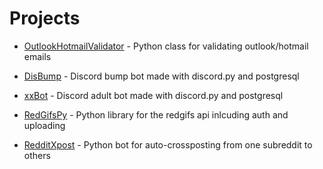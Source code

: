 # Projects
- [OutlookHotmailValidator](https://google.com) - Python class for validating outlook/hotmail emails

- [DisBump](https://google.com) - Discord bump bot made with discord.py and postgresql

- [xxBot](https://google.com) - Discord adult bot made with discord.py and postgresql

- [RedGifsPy](https://google.com) - Python library for the redgifs api inlcuding auth and uploading

- [RedditXpost](https://google.com) - Python bot for auto-crossposting from one subreddit to others
